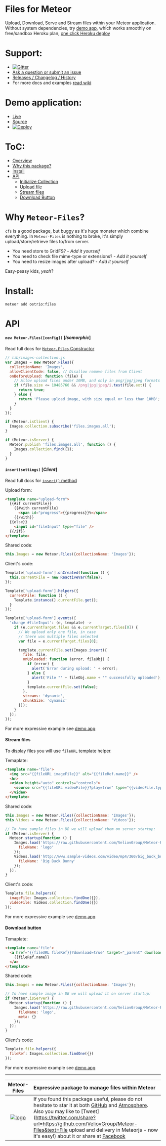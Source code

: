 Files for Meteor
========
Upload, Download, Serve and Stream files within your Meteor application. Without system dependencies, try [demo app](https://github.com/VeliovGroup/Meteor-Files#demo-app), which works smoothly on free/sandbox Heroku plan, [one click Heroku deploy](https://heroku.com/deploy?template=https://github.com/VeliovGroup/Meteor-Files-Demo)

Support:
========
 - [![Gitter](https://badges.gitter.im/Join%20Chat.svg)](https://gitter.im/VeliovGroup/Meteor-Files)
 - [Ask a question or submit an issue](https://github.com/VeliovGroup/Meteor-Files/issues)
 - [Releases / Changelog / History](https://github.com/VeliovGroup/Meteor-Files/releases)
 - For more docs and examples [read wiki](https://github.com/VeliovGroup/Meteor-Files/wiki)

Demo application:
========
 - [Live](https://meteor-files.herokuapp.com/)
 - [Source](https://github.com/VeliovGroup/Meteor-Files/tree/master/demo)
 - [![Deploy](https://www.herokucdn.com/deploy/button.svg)](https://heroku.com/deploy?template=https://github.com/VeliovGroup/Meteor-Files-Demo)

ToC:
========
 - [Overview](https://github.com/VeliovGroup/Meteor-Files#meteor-files)
 - [Why this package?](https://github.com/VeliovGroup/Meteor-Files#why-meteor-files)
 - [Install](https://github.com/VeliovGroup/Meteor-Files#install)
 - [API](https://github.com/VeliovGroup/Meteor-Files#api)
   * [Initialize Collection](https://github.com/VeliovGroup/Meteor-Files#new-meteorfilesconfig-isomorphic)
   * [Upload file](https://github.com/VeliovGroup/Meteor-Files#insertsettings-client)
   * [Stream files](https://github.com/VeliovGroup/Meteor-Files#stream-files)
   * [Download Button](https://github.com/VeliovGroup/Meteor-Files#download-button)

Why `Meteor-Files`?
========
`cfs` is a good package, but buggy as it's huge monster which combine everything. In `Meteor-Files` is nothing to broke, it's simply upload/store/retrieve files to/from server. 
 - You need store to GridFS? - *Add it yourself*
 - You need to check file mime-type or extensions? - *Add it yourself*
 - You need to resize images after upload? - *Add it yourself*

Easy-peasy kids, *yeah*?

Install:
========
```shell
meteor add ostrio:files
```

API
========
#### `new Meteor.Files([config])` [*Isomorphic*]
Read full docs for [`Meteor.Files` Constructor](https://github.com/VeliovGroup/Meteor-Files/wiki/Constructor)

```js
// lib/images-collection.js
var Images = new Meteor.Files({
  collectionName: 'Images',
  allowClientCode: false, // Disallow remove files from Client
  onBeforeUpload: function (file) {
    // Allow upload files under 10MB, and only in png/jpg/jpeg formats
    if (file.size <= 10485760 && /png|jpg|jpeg/i.test(file.ext)) {
      return true;
    } else {
      return 'Please upload image, with size equal or less than 10MB';
    }
  }
});

if (Meteor.isClient) {
  Images.collection.subscribe('files.images.all');
}

if (Meteor.isServer) {
  Meteor.publish 'files.images.all', function () {
    Images.collection.find({});
  }
}
```


#### `insert(settings)` [*Client*]
Read full docs for [`insert()` method](https://github.com/VeliovGroup/Meteor-Files/wiki/Insert-(Upload))

Upload form:
```html
<template name="upload-form">
  {{#if currentFile}}
    {{#with currentFile}
      <span id="progress">{{progress}}%</span>
    {{/with}}
  {{else}}
    <input id="fileInput" type="file" />
  {{/if}}
</template>
```

Shared code:
```javascript
this.Images = new Meteor.Files({collectionName: 'Images'});
```

Client's code:
```javascript
Template['upload-form'].onCreated(function () {
  this.currentFile = new ReactiveVar(false);
});

Template['upload-form'].helpers({
  currentFile: function () {
    Template.instance().currentFile.get();
  }
});

Template['upload-form'].events({
  'change #fileInput': (e, template) ->
    if (e.currentTarget.files && e.currentTarget.files[0]) {
      // We upload only one file, in case 
      // there was multiple files selected
      var file = e.currentTarget.files[0];

      template.currentFile.set(Images.insert({
        file: file,
        onUploaded: function (error, fileObj) {
          if (error) {
            alert('Error during upload: ' + error);
          } else {
            alert('File "' + fileObj.name + '" successfully uploaded');
          }
          template.currentFile.set(false);
        },
        streams: 'dynamic',
        chunkSize: 'dynamic'
      }));
    }
  });
});
```
For more expressive example see [demo app](https://github.com/VeliovGroup/Meteor-Files/tree/master/demo/client)


#### Stream files
To display files you will use `fileURL` template helper.

Temaplate:
```html
<template name='file'>
  <img src="{{fileURL imageFile}}" alt="{{fileRef.name}}" />
  <hr>
  <video height="auto" controls="controls">
    <source src="{{fileURL videoFile}}?play=true" type="{{videoFile.type}}" />
  </video>
</template>
```

Shared code:
```javascript
this.Images = new Meteor.Files({collectionName: 'Images'});
this.Videos = new Meteor.Files({collectionName: 'Videos'});

// To have sample files in DB we will upload them on server startup:
if (Meteor.isServer) {
  Meteor.startup(function () {
    Images.load('https://raw.githubusercontent.com/VeliovGroup/Meteor-Files/master/logo.png', {
      fileName: 'logo'
    });
    Videos.load('http://www.sample-videos.com/video/mp4/360/big_buck_bunny_360p_1mb.mp4', {
      fileName: 'Big Buck Bunny'
    });
  });
}
```

Client's code:
```javascript
Template.file.helpers({
  imageFile: Images.collection.findOne({}),
  videoFile: Videos.collection.findOne({})
});
```

For more expressive example see [demo app](https://github.com/VeliovGroup/Meteor-Files/tree/master/demo/client)


#### Download button
Temaplate:
```html
<template name='file'>
  <a href="{{fileURL fileRef}}?download=true" target="_parent" download>
    {{fileRef.name}}
  </a>
</template>
```

Shared code:
```javascript
this.Images = new Meteor.Files({collectionName: 'Images'});

// To have sample image in DB we will upload it on server startup:
if (Meteor.isServer) {
  Meteor.startup(function () {
    Images.load('https://raw.githubusercontent.com/VeliovGroup/Meteor-Files/master/logo.png', {
      fileName: 'logo',
      meta: {}
    });
  });
}
```

Client's code:
```javascript
Template.file.helpers({
  fileRef: Images.collection.findOne({})
});
```
For more expressive example see [demo app](https://github.com/VeliovGroup/Meteor-Files/tree/master/demo/client)

----

| Meteor-Files | Expressive package to manage files within Meteor |
|:-------------:|:------------- |
| [![logo](https://raw.githubusercontent.com/VeliovGroup/Meteor-Files/master/logo.png)](https://github.com/VeliovGroup/Meteor-Files) | If you found this package useful, please do not hesitate to star it at both [GitHub](https://github.com/VeliovGroup/Meteor-Files) and [Atmosphere](https://atmospherejs.com/ostrio/files). Also you may like to [Tweet](https://twitter.com/share?url=https://github.com/VeliovGroup/Meteor-Files&text=File upload and delivery in Meteorjs - now it's easy!) about it or share at [Facebook](https://www.facebook.com/sharer.php?u=https://github.com/VeliovGroup/Meteor-Files) |
